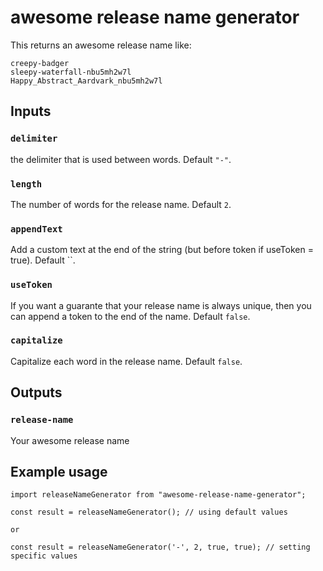 # awesome release name generator

This returns an awesome release name like:

    creepy-badger
    sleepy-waterfall-nbu5mh2w7l
    Happy_Abstract_Aardvark_nbu5mh2w7l

## Inputs

### `delimiter`

the delimiter that is used between words. Default `"-"`.

### `length`

The number of words for the release name. Default `2`.

### `appendText`

Add a custom text at the end of the string (but before token if useToken = true). Default ``.

### `useToken`

If you want a guarante that your release name is always unique, then you can append a token to the end of the name. Default `false`.

### `capitalize`

Capitalize each word in the release name. Default `false`.

## Outputs

### `release-name`

Your awesome release name

## Example usage

    import releaseNameGenerator from "awesome-release-name-generator";

    const result = releaseNameGenerator(); // using default values

    or

    const result = releaseNameGenerator('-', 2, true, true); // setting specific values